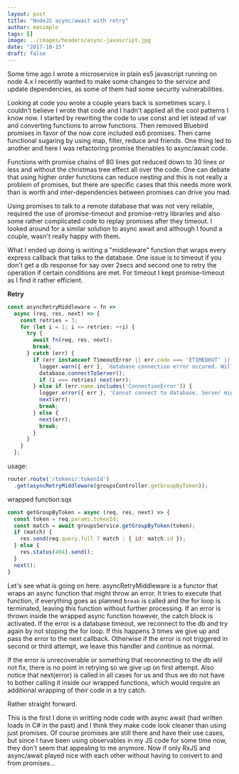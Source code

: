 ```yaml
---
layout: post
title: "NodeJS async/await with retry"
author: masimplo
tags: []
image: ../images/headers/async-javascript.jpg
date: "2017-10-15"
draft: false
---
```


Some time ago I wrote a microservice in plain es5 javascript running on node 4.x I recently wanted to make some changes to the service and update dependencies, as some of them had some security vulnerabilities.

Looking at code you wrote a couple years back is sometimes scary. I couldn't believe I wrote that code and I hadn't applied all the cool patterns I know now. I started by rewriting the code to use const and let istead of var and converting functions to arrow functions. Then removed Bluebird promises in favor of the now core included es6 promises. Then came functional sugaring by using map, filter, reduce and friends. One thing led to another and here I was refactoring promise thenables to async/await code.

Functions with promise chains of 80 lines got reduced down to 30 lines or less and without the christmas tree effect all over the code. One can debate that using higher order functions can reduce nesting and this is not really a problem of promises, but there are specific cases that this needs more work than is worth and inter-dependencies between promises can drive you mad.

Using promises to talk to a remote database that was not very reliable, required the use of promise-timeout and promise-retry libraries and also some rather complicated code to replay promises after they timeout. I looked around for a similar solution to async await and although I found a couple, wasn't really happy with them.

What I ended up doing is writing a "middleware" function that wraps every express callback that talks to the database. One issue is to timeout if you don't get a db response for say over 2secs and second one to retry the operation if certain conditions are met. For timeout I kept promise-timeout as I find it rather efficient.

**Retry**

```javascript
const asyncRetryMiddleware = fn =>
  async (req, res, next) => {
    const retries = 3;
    for (let i = 1; i <= retries; ++i) {
      try {
        await fn(req, res, next);
        break;
      } catch (err) {
        if (err instanceof TimeoutError || err.code === 'ETIMEDOUT' || err.code === 'ECONNREFUSED') {
          logger.warn({ err }, `database connection error occured. Will now attempt reconnect for the ${i} time and retry.`);
          database.connectToServer();
          if (i === retries) next(err);
        } else if (err.name.includes('ConnectionError')) {
          logger.error({ err }, 'Cannot connect to database. Server might be down.');
          next(err);
          break;
        } else {
          next(err);
          break;
        }
      }
    }
  };
```

usage:

```javascript
router.route('/tokens/:tokenId')
  .get(asyncRetryMiddleware(groupsController.getGroupByToken));
```

wrapped function:sqx

```javascript
const getGroupByToken = async (req, res, next) => {
  const token = req.params.tokenId;
  const match = await groupsService.getGroupByToken(token);
  if (match) {
    res.send(req.query.full ? match : { id: match.id });
  } else {
    res.status(404).send();
  }
  next();
}
```

Let's see what is going on here.
asyncRetryMiddleware is a functor that wraps an async function that might throw an error. It tries to execute that function, if everything goes as planned `break` is called and the for loop is terminated, leaving this function without further processing.
If an error is thrown inside the wrapped async function however, the catch block is activated. If the error is a database timeout, we reconnect to the db and try again by not stoping the for loop. If this happens 3 times we give up and pass the error to the next callback. Otherwise if the error is not triggered in second or third attempt, we leave this handler and continue as normal.

If the error is unrecoverable or something that reconnecting to the db will not fix, there is no point in retrying so we give up on first attempt.
Also notice that next(error) is called in all cases for us and thus we do not have to bother calling it inside our wrapped functions, which would require an additional wrapping of their code in a try catch.

Rather straight forward.

This is the first I done in writting node code with async await (had written loads in C# in the past) and I think they make code look cleaner than using just promises. Of course promises are still there and have their use cases, but since I have been using observables in my JS code for some time now, they don't seem that appealing to me anymore. Now if only RxJS and async/await played nice with each other without having to convert to and from promises...